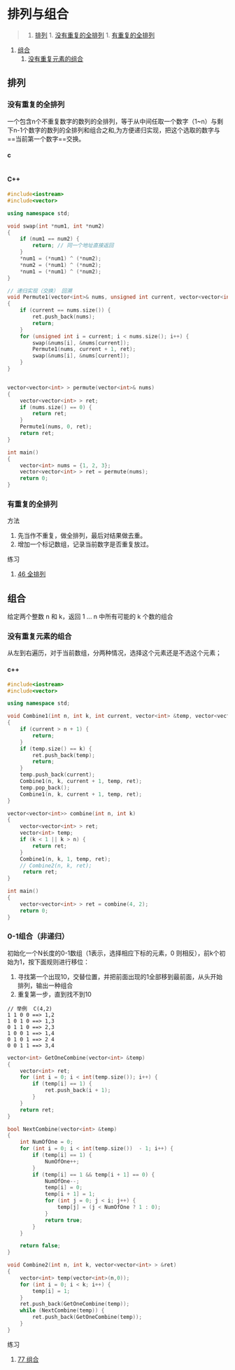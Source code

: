 # 排列与组合

>1. [排列](#排列 "排列")
	1. [没有重复的全排列](#没有重复的全排列 "没有重复的全排列")
	1. [有重复的全排列](#有重复的全排列 "有重复的全排列")
1. [组合](#组合 "组合")
	1. [没有重复元素的组合](#没有重复元素的组合 "没有重复元素的组合")

## 排列

### 没有重复的全排列

一个包含n个不重复数字的数列的全排列，等于从中间任取一个数字（1~n）与剩下n-1个数字的数列的全排列和组合之和,为方便递归实现，把这个选取的数字与==当前第一个数字==交换。

#### c
```c
```

#### C++
```c++
#include<iostream>
#include<vector>

using namespace std;

void swap(int *num1, int *num2)
{
    if (num1 == num2) {
        return; // 同一个地址直接返回
    }
    *num1 = (*num1) ^ (*num2);
    *num2 = (*num1) ^ (*num2);
    *num1 = (*num1) ^ (*num2);
}

// 递归实现（交换） 回溯
void Permute1(vector<int>& nums, unsigned int current, vector<vector<int> > &ret)
{
    if (current == nums.size()) {
        ret.push_back(nums);
        return;
    }
    for (unsigned int i = current; i < nums.size(); i++) {
        swap(&nums[i], &nums[current]);
        Permute1(nums, current + 1, ret);
        swap(&nums[i], &nums[current]);
    }
}


vector<vector<int> > permute(vector<int>& nums)
{
    vector<vector<int> > ret;
    if (nums.size() == 0) {
        return ret;
    }
    Permute1(nums, 0, ret);
    return ret;
}

int main()
{
    vector<int> nums = {1, 2, 3};
    vector<vector<int> > ret = permute(nums);
    return 0;
}
```

### 有重复的全排列

方法
1. 先当作不重复，做全排列，最后对结果做去重。
2. 增加一个标记数组，记录当前数字是否重复放过。


练习
1. [46 全排列](https://leetcode-cn.com/problems/permutations)

## 组合

给定两个整数 n 和 k，返回 1 ... n 中所有可能的 k 个数的组合

### 没有重复元素的组合

从左到右遍历，对于当前数组，分两种情况，选择这个元素还是不选这个元素；

#### c++

```c++
#include<iostream>
#include<vector>

using namespace std;

void Combine1(int n, int k, int current, vector<int> &temp, vector<vector<int> > &ret)
{
    if (current > n + 1) {
        return;
    }
    if (temp.size() == k) {
        ret.push_back(temp);
        return;
    }
    temp.push_back(current);
    Combine1(n, k, current + 1, temp, ret);
    temp.pop_back();
    Combine1(n, k, current + 1, temp, ret);
}

vector<vector<int>> combine(int n, int k)
{
    vector<vector<int> > ret;
    vector<int> temp;
    if (k < 1 || k > n) {
        return ret;
    }
    Combine1(n, k, 1, temp, ret);
    // Combine2(n, k, ret);
     return ret;
}

int main()
{
    vector<vector<int> > ret = combine(4, 2);
    return 0;
}
```

### 0-1组合（非递归）

初始化一个N长度的0-1数组（1表示，选择相应下标的元素，0 则相反），前k个初始为1，按下面规则进行移位：
1. 寻找第一个出现10，交替位置，并把前面出现的1全部移到最前面，从头开始排列，输出一种组合
2. 重复第一步，直到找不到10

```
// 举例  C(4,2) 
1 1 0 0 ==> 1,2
1 0 1 0 ==> 1,3
0 1 1 0 ==> 2,3
1 0 0 1 ==> 1,4
0 1 0 1 ==> 2 4
0 0 1 1 ==> 3,4
```

```c++
vector<int> GetOneCombine(vector<int> &temp)
{
    vector<int> ret;
    for (int i = 0; i < int(temp.size()); i++) {
        if (temp[i] == 1) {
            ret.push_back(i + 1);
        }
    }
    return ret;
}

bool NextCombine(vector<int> &temp)
{
    int NumOfOne = 0;
    for (int i = 0; i < int(temp.size())  - 1; i++) {
        if (temp[i] == 1) {
            NumOfOne++;
        }
        if (temp[i] == 1 && temp[i + 1] == 0) {
            NumOfOne--;
            temp[i] = 0;
            temp[i + 1] = 1;
            for (int j = 0; j < i; j++) {
                temp[j] = (j < NumOfOne ? 1 : 0);
            }
            return true;
        }
    }

    return false;
}

void Combine2(int n, int k, vector<vector<int> > &ret)
{
    vector<int> temp(vector<int>(n,0));
    for (int i = 0; i < k; i++) {
        temp[i] = 1;
    }
    ret.push_back(GetOneCombine(temp));
    while (NextCombine(temp)) {
        ret.push_back(GetOneCombine(temp));
    }
}
```

练习
1. [77 组合](https://leetcode-cn.com/problems/combinations/)